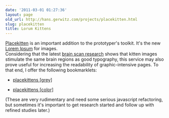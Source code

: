```yaml
---
date: '2011-03-01 01:27:36'
layout: page
old_url: http://hans.gerwitz.com/projects/placekitten.html
slug: placekitten
title: Lorum Kittens
---
```


[Placekitten][1] is an important addition to the prototyper's toolkit.  It's the new [Lorem Ipsum][2] for images.  
Considering that the latest [brain scan research][3] shows that kitten images stimulate the same brain regions as good typography, this service may also prove useful for increasing the readability of graphic-intensive pages.  To that end, I offer the following bookmarklets:

   [1]: http://placekitten.com/
   [2]: http://www.lipsum.com/
   [3]: http://www.scientificamerican.com/article.cfm?id=a-new-phrenology


	
  * [placekittens [grey]][4]

	
  * [placekittens [color]][4]
  
(These are very rudimentary and need some serious javascript refactoring, but sometimes it's important to get research started and follow up with refined studies later.)

   [4]: javascript:var%20notKitten=new%20Image();for%20(kittenCount=0;kittenCount%3Cdocument.images.length;kittenCount++){notKitten.src=document.images[kittenCount].src;document.images[kittenCount].src='http%3A//placekitten.com/'+notKitten.height+'/'+notKitten.width;}

